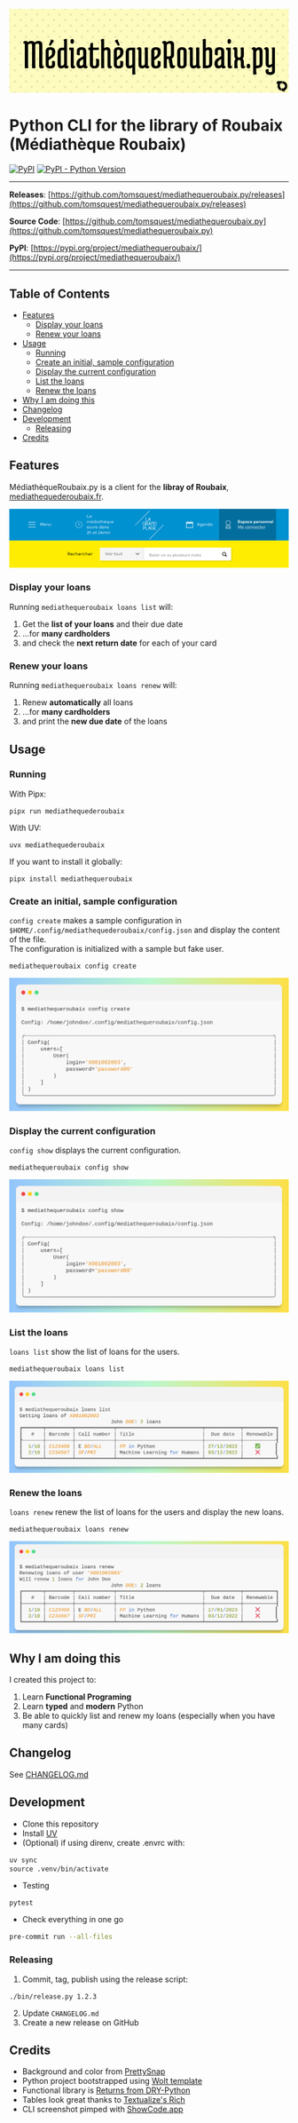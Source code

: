 <p align="center" width="100%">
  <img src="doc/banner.png" alt="MediathequeRoubaix.py"/>
</p>

# Python CLI for the library of Roubaix (Médiathèque Roubaix)

[![PyPI](https://img.shields.io/pypi/v/mediathequeroubaix?style=flat-square)](https://pypi.python.org/pypi/mediathequeroubaix/)
[![PyPI - Python Version](https://img.shields.io/pypi/pyversions/mediathequeroubaix?style=flat-square)](https://pypi.python.org/pypi/mediathequeroubaix/)

---

**Releases**: [https://github.com/tomsquest/mediathequeroubaix.py/releases](https://github.com/tomsquest/mediathequeroubaix.py/releases)

**Source Code**: [https://github.com/tomsquest/mediathequeroubaix.py](https://github.com/tomsquest/mediathequeroubaix.py)

**PyPI**: [https://pypi.org/project/mediathequeroubaix/](https://pypi.org/project/mediathequeroubaix/)

---

<!-- START doctoc generated TOC please keep comment here to allow auto update -->
<!-- DON'T EDIT THIS SECTION, INSTEAD RE-RUN doctoc TO UPDATE -->
## Table of Contents

- [Features](#features)
  - [Display your loans](#display-your-loans)
  - [Renew your loans](#renew-your-loans)
- [Usage](#usage)
  - [Running](#running)
  - [Create an initial, sample configuration](#create-an-initial-sample-configuration)
  - [Display the current configuration](#display-the-current-configuration)
  - [List the loans](#list-the-loans)
  - [Renew the loans](#renew-the-loans)
- [Why I am doing this](#why-i-am-doing-this)
- [Changelog](#changelog)
- [Development](#development)
  - [Releasing](#releasing)
- [Credits](#credits)

<!-- END doctoc generated TOC please keep comment here to allow auto update -->

## Features

MédiathèqueRoubaix.py is a client for the **libray of Roubaix**, [mediathequederoubaix.fr](http://www.mediathequederoubaix.fr/).

<p align="center" width="100%">
  <img src="doc/mr_homepage.png" alt="Screenshot mediathequederoubaix.fr"/>
</p>

### Display your loans

Running `mediathequeroubaix loans list` will:

1. Get the **list of your loans** and their due date
2. ...for **many cardholders**
3. and check the **next return date** for each of your card

### Renew your loans

Running `mediathequeroubaix loans renew` will:

1. Renew **automatically** all loans
2. ...for **many cardholders**
3. and print the **new due date** of the loans

## Usage

### Running

With Pipx:

```shell
pipx run mediathequederoubaix
```

With UV:

```shell
uvx mediathequederoubaix
```

If you want to install it globally:

```shell
pipx install mediathequeroubaix
```

### Create an initial, sample configuration

`config create` makes a sample configuration in `$HOME/.config/mediathequederoubaix/config.json` and display the content of the file.  
The configuration is initialized with a sample but fake user.

```shell
mediathequeroubaix config create
```

<p align="center" width="100%">
  <img src="doc/cli_config_create.png" alt="Screenshot CLI config create"/>
</p>

### Display the current configuration

`config show` displays the current configuration.

```shell
mediathequeroubaix config show
```

<p align="center" width="100%">
  <img src="doc/cli_config_show.png" alt="Screenshot CLI config show"/>
</p>

### List the loans

`loans list` show the list of loans for the users.

```shell
mediathequeroubaix loans list
```

<p align="center" width="100%">
  <img src="doc/cli_loans_list.png" alt="Screenshot CLI loans list"/>
</p>

### Renew the loans

`loans renew` renew the list of loans for the users and display the new loans.

```shell
mediathequeroubaix loans renew
```

<p align="center" width="100%">
  <img src="doc/cli_loans_renew.png" alt="Screenshot CLI loans renew"/>
</p>

## Why I am doing this

I created this project to:

1. Learn **Functional Programing**
2. Learn **typed** and **modern** Python
3. Be able to quickly list and renew my loans (especially when you have many cards)

## Changelog

See [CHANGELOG.md](CHANGELOG.md)

## Development

* Clone this repository
* Install [UV](https://docs.astral.sh/uv/)
* (Optional) if using direnv, create .envrc with:
```
uv sync
source .venv/bin/activate
```

* Testing

```sh
pytest
```

* Check everything in one go

```sh
pre-commit run --all-files
```

### Releasing

1. Commit, tag, publish using the release script:
```shell
./bin/release.py 1.2.3
```
2. Update `CHANGELOG.md`
3. Create a new release on GitHub


## Credits

- Background and color from [PrettySnap](https://prettysnap.app/)
- Python project bootstrapped using [Wolt template](https://github.com/woltapp/wolt-python-package-cookiecutter)
- Functional library is [Returns from DRY-Python](https://github.com/dry-python/returns)
- Tables look great thanks to [Textualize's Rich](https://github.com/Textualize/rich)
- CLI screenshot pimped with [ShowCode.app](https://showcode.app)
